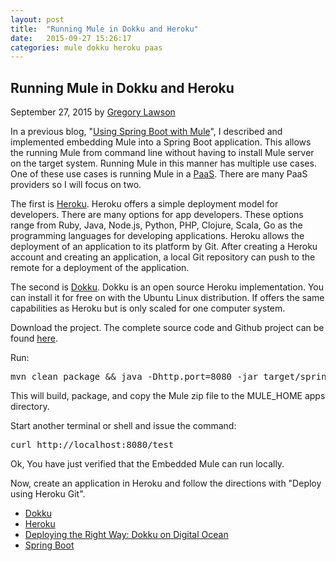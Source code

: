 ```yaml
---
layout: post
title:  "Running Mule in Dokku and Heroku"
date:   2015-09-27 15:26:17
categories: mule dokku heroku paas
---
```


## Running Mule in Dokku and Heroku

September 27, 2015 by [Gregory Lawson](/about.html)

In a previous blog, "[Using Spring Boot with Mule](https://github.com/glawson6/activemq-mule-embedded)", I described and 
implemented embedding Mule into a Spring Boot application. This allows the running Mule from command line without having 
to install Mule server on the target system. Running Mule in this manner has multiple use cases. One of these use cases is
running Mule in a [PaaS](http://www.interoute.com/what-paas). There are many PaaS providers so I will focus on two. 

The first is [Heroku](https://devcenter.heroku.com/). Heroku offers a simple deployment model for developers. There are 
many options for app developers. These options range from Ruby, Java, Node.js, Python, PHP, Clojure, Scala, Go as the 
programming languages for developing applications. Heroku allows the deployment of an application to its platform by Git.
After creating a Heroku account and creating an application, a local Git repository can push to the remote for a deployment
of the application.

The second is [Dokku](http://progrium.viewdocs.io/dokku/). Dokku is an open source Heroku implementation. You can install 
it for free on with the Ubuntu Linux distribution. If offers the same capabilities as Heroku but is only scaled for one
computer system.
 
Download the project. The complete source code and Github project can be found [here](https://github.com/glawson6/spring-boot-mule-pass).

Run:

<?prettify lang=sh?>
<pre class="prettyprint">
mvn clean package && java -Dhttp.port=8080 -jar target/spring-boot-mule-pass-1.0-SNAPSHOT.jar
</pre>

This will build, package, and copy the Mule zip file to the MULE_HOME apps directory.

Start another terminal or shell  and issue the command:

<?prettify lang=sh?>
<pre class="prettyprint">
curl http://localhost:8080/test
</pre>

Ok, You have just verified that the Embedded Mule can run locally. 

Now, create an application in Heroku and follow the directions with "Deploy using Heroku Git".

* [Dokku](http://progrium.viewdocs.io/dokku/)
* [Heroku](https://devcenter.heroku.com/)
* [Deploying the Right Way: Dokku on Digital Ocean](https://www.andrewmunsell.com/blog/dokku-tutorial-digital-ocean)
* [Spring Boot](http://projects.spring.io/spring-boot/)

